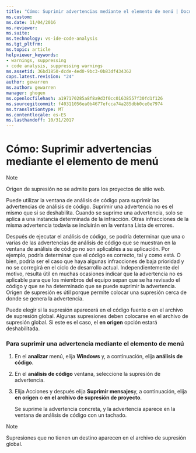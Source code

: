 ```yaml
---
title: "Cómo: Suprimir advertencias mediante el elemento de menú | Documentos de Microsoft"
ms.custom: 
ms.date: 11/04/2016
ms.reviewer: 
ms.suite: 
ms.technology: vs-ide-code-analysis
ms.tgt_pltfrm: 
ms.topic: article
helpviewer_keywords:
- warnings, suppressing
- code analysis, suppressing warnings
ms.assetid: 36bd1850-dcde-4ed0-9bc3-0b83df434362
caps.latest.revision: "24"
author: gewarren
ms.author: gewarren
manager: ghogen
ms.openlocfilehash: a197170285a8f8a9d3f0cc01638557f30fd1f126
ms.sourcegitcommit: f40311056ea0b4677efcca74a285dbb0ce0e7974
ms.translationtype: MT
ms.contentlocale: es-ES
ms.lasthandoff: 10/31/2017
---
```

# <a name="how-to-suppress-warnings-by-using-the-menu-item"></a>Cómo: Suprimir advertencias mediante el elemento de menú
> [!NOTE]
>  Origen de supresión no se admite para los proyectos de sitio web.  
  
 Puede utilizar la ventana de análisis de código para suprimir las advertencias de análisis de código. Suprimir una advertencia no es el mismo que si se deshabilita. Cuando se suprime una advertencia, solo se aplica a una instancia determinada de la infracción. Otras infracciones de la misma advertencia todavía se incluirán en la ventana Lista de errores.  
  
 Después de ejecutar el análisis de código, se podría determinar que una o varias de las advertencias de análisis de código que se muestran en la ventana de análisis de código no son aplicables a su aplicación. Por ejemplo, podría determinar que el código es correcto, tal y como está. O bien, podría ser el caso que haya algunas infracciones de baja prioridad y no se corregirá en el ciclo de desarrollo actual. Independientemente del motivo, resulta útil en muchas ocasiones indicar que la advertencia no es aplicable para que los miembros del equipo sepan que se ha revisado el código y que se ha determinado que se puede suprimir la advertencia. Origen de supresión es útil porque permite colocar una supresión cerca de donde se genera la advertencia.  
  
 Puede elegir si la supresión aparecerá en el código fuente o en el archivo de supresión global. Algunas supresiones deben colocarse en el archivo de supresión global. Si este es el caso, el **en origen** opción estará deshabilitada.  
  
### <a name="to-suppress-a-warning-by-using-menu-item"></a>Para suprimir una advertencia mediante el elemento de menú  
  
1.  En el **analizar** menú, elija **Windows** y, a continuación, elija **análisis de código**.  
  
2.  En el **análisis de código** ventana, seleccione la supresión de advertencia.  
  
3.  Elija Acciones y después elija **Suprimir mensajes**y, a continuación, elija **en origen** o **en el archivo de supresión de proyecto**.  
  
     Se suprime la advertencia concreta, y la advertencia aparece en la ventana de análisis de código con un tachado.  
  
> [!NOTE]
>  Supresiones que no tienen un destino aparecen en el archivo de supresión global.